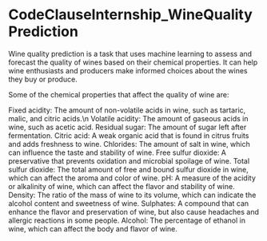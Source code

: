 # CodeClauseInternship_WineQualityPrediction
Wine quality prediction is a task that uses machine learning to assess and forecast the quality of wines based on their chemical properties. It can help wine enthusiasts and producers make informed choices about the wines they buy or produce.

Some of the chemical properties that affect the quality of wine are:

Fixed acidity: The amount of non-volatile acids in wine, such as tartaric, malic, and citric acids.\n
Volatile acidity: The amount of gaseous acids in wine, such as acetic acid.
Residual sugar: The amount of sugar left after fermentation.
Citric acid: A weak organic acid that is found in citrus fruits and adds freshness to wine.
Chlorides: The amount of salt in wine, which can influence the taste and stability of wine.
Free sulfur dioxide: A preservative that prevents oxidation and microbial spoilage of wine.
Total sulfur dioxide: The total amount of free and bound sulfur dioxide in wine, which can affect the aroma and color of wine.
pH: A measure of the acidity or alkalinity of wine, which can affect the flavor and stability of wine.
Density: The ratio of the mass of wine to its volume, which can indicate the alcohol content and sweetness of wine.
Sulphates: A compound that can enhance the flavor and preservation of wine, but also cause headaches and allergic reactions in some people.
Alcohol: The percentage of ethanol in wine, which can affect the body and flavor of wine.

